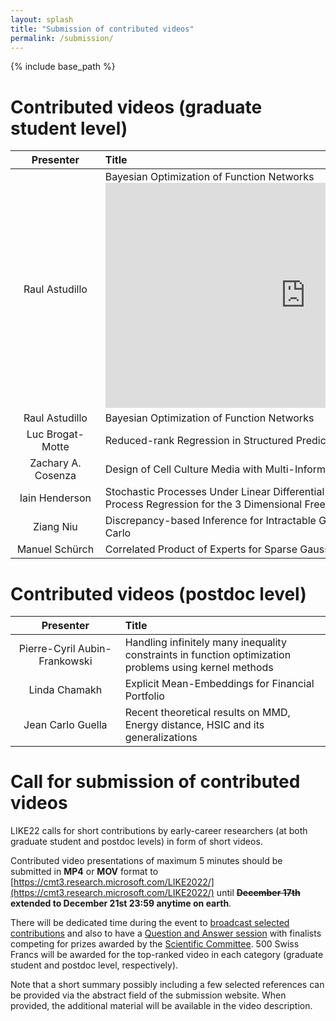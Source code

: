 ```yaml
---
layout: splash
title: "Submission of contributed videos"
permalink: /submission/
---
```


{% include base_path %}

# Contributed videos (graduate student level)

| &nbsp;&nbsp;&nbsp;&nbsp;&nbsp;&nbsp;Presenter&nbsp;&nbsp;&nbsp;&nbsp;&nbsp;&nbsp; | Title |  
|:-------------:|:-------------------|  
| Raul Astudillo| Bayesian Optimization of Function Networks<br /><iframe width="640" height="360" src="https://tube.switch.ch/embed/w9rPx7KZ1z" frameborder="0" allow="fullscreen" allowfullscreen></iframe> |  
| Raul Astudillo| Bayesian Optimization of Function Networks |  
| Luc Brogat-Motte | Reduced-rank Regression in Structured Prediction |  
| Zachary A. Cosenza | Design of Cell Culture Media with Multi-Information Source Bayesian Optimization |  
| Iain Henderson | Stochastic Processes Under Linear Differential Constraints : Application to Gaussian Process Regression for the 3 Dimensional Free Space Wave Equation |  
| Ziang Niu | Discrepancy-based Inference for Intractable Generative Models using Quasi-Monte Carlo |  
| Manuel Schürch | Correlated Product of Experts for Sparse Gaussian Process Regression | 
# Contributed videos (postdoc level)
| &nbsp;&nbsp;&nbsp;&nbsp;&nbsp;&nbsp;Presenter&nbsp;&nbsp;&nbsp;&nbsp;&nbsp;&nbsp; | Title |  
|:-------------:|:-------------------|  
| Pierre-Cyril Aubin-Frankowski | Handling infinitely many inequality constraints in function optimization problems using kernel methods |  
| Linda Chamakh | Explicit Mean-Embeddings for Financial Portfolio | 
| Jean Carlo Guella | Recent theoretical results on MMD, Energy distance, HSIC and its generalizations |  

# Call for submission of contributed videos

LIKE22 calls for short contributions by early-career researchers (at both graduate student and postdoc levels) in form of short videos.

Contributed video presentations of maximum 5 minutes should be submitted in **MP4** or **MOV** format to [https://cmt3.research.microsoft.com/LIKE2022/](https://cmt3.research.microsoft.com/LIKE2022/) until **~~December 17th~~ extended to December 21st 23:59 anytime on earth**.  

There will be dedicated time during the event to [broadcast selected contributions](/program/#tuesday-11th-january-2022) and also to have a [Question and Answer session](/program/#thursday-13th-january-2022) with finalists competing for prizes awarded by the [Scientific Committee](/committees/#scientific-committee-in-progress). 500 Swiss Francs will be awarded for the top-ranked video in each category (graduate student and postdoc level, respectively).

Note that a short summary possibly including a few selected references can be provided via the abstract field of the submission website. When provided, the additional material will be available in the video description. 
